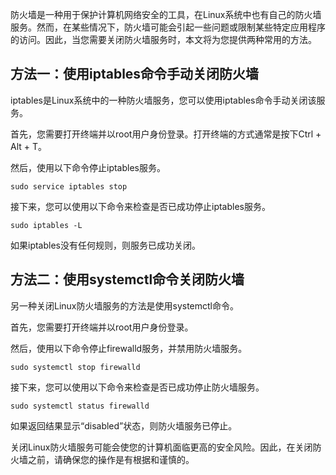 
防火墙是一种用于保护计算机网络安全的工具，在Linux系统中也有自己的防火墙服务。然而，在某些情况下，防火墙可能会引起一些问题或限制某些特定应用程序的访问。因此，当您需要关闭防火墙服务时，本文将为您提供两种常用的方法。

## 方法一：使用iptables命令手动关闭防火墙

iptables是Linux系统中的一种防火墙服务，您可以使用iptables命令手动关闭该服务。

首先，您需要打开终端并以root用户身份登录。打开终端的方式通常是按下Ctrl + Alt + T。

然后，使用以下命令停止iptables服务。

```
sudo service iptables stop
```

接下来，您可以使用以下命令来检查是否已成功停止iptables服务。

```
sudo iptables -L
```

如果iptables没有任何规则，则服务已成功关闭。

## 方法二：使用systemctl命令关闭防火墙

另一种关闭Linux防火墙服务的方法是使用systemctl命令。

首先，您需要打开终端并以root用户身份登录。

然后，使用以下命令停止firewalld服务，并禁用防火墙服务。

```
sudo systemctl stop firewalld
```

接下来，您可以使用以下命令来检查是否已成功停止防火墙服务。

```
sudo systemctl status firewalld
```

如果返回结果显示“disabled”状态，则防火墙服务已停止。

关闭Linux防火墙服务可能会使您的计算机面临更高的安全风险。因此，在关闭防火墙之前，请确保您的操作是有根据和谨慎的。